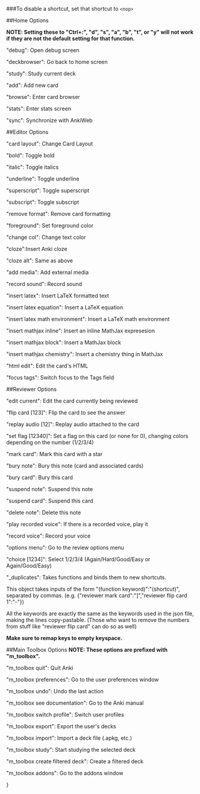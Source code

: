 ###To disable a shortcut, set that shortcut to `<nop>`

##Home Options

**NOTE: Setting these to "Ctrl+:", "d", "s", "a", "b", "t", or "y" will not work if they are not the default setting for that function.**

"debug": Open debug screen

"deckbrowser": Go back to home screen

"study": Study current deck

"add": Add new card

"browse": Enter card browser

"stats": Enter stats screen

"sync": Synchronize with AnkiWeb

##Editor Options

"card layout": Change Card Layout

"bold": Toggle bold 

"italic": Toggle italics

"underline": Toggle underline

"superscript": Toggle superscript

"subscript": Toggle subscript

"remove format": Remove card formatting

"foreground": Set foreground color

"change col": Change text color

"cloze":Insert Anki cloze

"cloze alt": Same as above

"add media": Add external media

"record sound": Record sound

"insert latex": Insert LaTeX formatted text

"insert latex equation": Insert a LaTeX equation

"insert latex math environment": Insert a LaTeX math environment

"insert mathjax inline": Insert an inline MathJax expresesion

"insert mathjax block": Insert a MathJax block

"insert mathjax chemistry": Insert a chemistry thing in MathJax

"html edit": Edit the card's HTML

"focus tags": Switch focus to the Tags field

##Reviewer Options

"edit current": Edit the card currently being reviewed

"flip card [123]": Flip the card to see the answer

"replay audio [12]": Replay audio attached to the card

"set flag [12340]": Set a flag on this card (or none for 0), changing colors depending on the number (1/2/3/4)

"mark card": Mark this card with a star

"bury note": Bury this note (card and associated cards)

"bury card": Bury this card

"suspend note": Suspend this note

"suspend card": Suspend this card

"delete note": Delete this note

"play recorded voice": If there is a recorded voice, play it

"record voice": Record your voice

"options menu": Go to the review options menu

"choice [1234]": Select 1/2/3/4 (Again/Hard/Good/Easy or Again/Good/Easy)

"_duplicates": Takes functions and binds them to new shortcuts.

This object takes inputs of the form "(function keyword)":"(shortcut)", separated by commas. (e.g. {"reviewer mark card":"]","reviewer flip card 1":"-"})

All the keywords are exactly the same as the keywords used in the json file, making the lines copy-pastable. (Those who want to remove the numbers from stuff like "reviewer flip card" can do so as well)

**Make sure to remap keys to empty keyspace.**

##Main Toolbox Options
**NOTE: These options are prefixed with "m_toolbox".**

"m_toolbox quit": Quit Anki

"m_toolbox preferences": Go to the user preferences window

"m_toolbox undo": Undo the last action

"m_toolbox see documentation": Go to the Anki manual

"m_toolbox switch profile": Switch user profiles

"m_toolbox export": Export the user's decks

"m_toolbox import": Import a deck file (.apkg, etc.)

"m_toolbox study": Start studying the selected deck

"m_toolbox create filtered deck": Create a filtered deck

"m_toolbox addons": Go to the addons window

}

